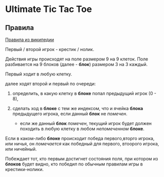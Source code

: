 # Ultimate Tic Tac Toe

## Правила
[Правила из википедии](https://en.wikipedia.org/wiki/Ultimate_tic-tac-toe#Rules)

Первый / второй игрок - крестик / нолик.

Действия игры происходят на поле размером 9 на 9 клеток. Поле разбивается на 9 блоков (далее - **блок**) размером 3 на 3 каждый.

Первый ходит в любую клетку.

далее ходят второй и первый по очереди:

1. определить, в какую клетку в **блоке** попал предыдущий игрок (0 - 8),

2. сделать ход в **блоке** с тем же индексом, что и ячейка **блока** предыдущего игрока, если данный **блок** не *помечен*.
    - если же данный **блок** *помечен*, текущий игрок будет должен походить в любую клетку в любом *непомеченном* **блоке**.

Если в каком-либо **блоке** происходит победа первого,вторго игрока, или ничья, он *помечается* как победный для первого, втоорого игрока, или ничейный.

Побеждает тот, кто первым достигнет состояния поля, при котором из **блоков** будет видно, кто победил по обычным правилам игры в крестики-нолики.